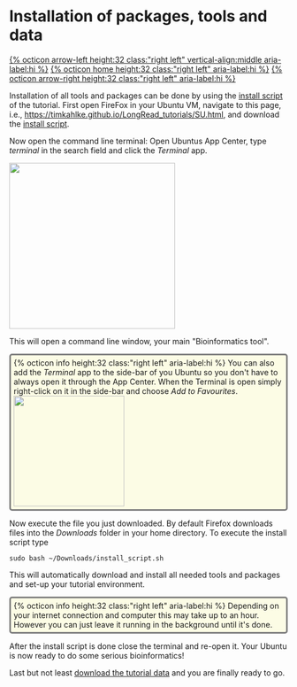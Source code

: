 # Installation of packages, tools and data

[{% octicon arrow-left height:32 class:"right left" vertical-align:middle aria-label:hi %}](SU_GA.md) [{% octicon home height:32 class:"right left" aria-label:hi %}](index.md) [{% octicon arrow-right height:32 class:"right left" aria-label:hi %}](SU_D.md)

Installation of all tools and packages  can be done by using the [install script](http://gofile.me/5dTaz/iq3YtXmja) of the tutorial. First open FireFox in your Ubuntu VM, navigate to this page, i.e., https://timkahlke.github.io/LongRead_tutorials/SU.html, and download the [install script](http://gofile.me/5dTaz/iq3YtXmja).

Now open the command line terminal: Open Ubuntus App Center, type *terminal* in the search field and click the *Terminal* app.

<img src="figures/INST_1.png" height="300px">  

This will open a command line window, your main "Bioinformatics tool".

<div style="background-color:#fcfce5;border-radius:5px;border-style:solid;border-color:gray;padding:5px">
  {% octicon info height:32 class:"right left" aria-label:hi %} 
  You can also add the <i>Terminal</i> app to the side-bar of you Ubuntu so you don't have to always open it through the App Center. When the Terminal is open simply right-click on it in the side-bar and choose <i>Add to Favourites</i>. 
  
  <img src="figures/INST_2.png" height="200px">  
</div>

Now execute the file you just downloaded. By default Firefox downloads files into the *Downloads* folder in your home directory. To execute the install script type 

    sudo bash ~/Downloads/install_script.sh

This will automatically download and install all needed tools and packages and set-up your tutorial environment.

<div style="background-color:#fcfce5;border-radius:5px;border-style:solid;border-color:gray;padding:5px">
  {% octicon info height:32 class:"right left" aria-label:hi %} 
  Depending on your internet connection and computer this may take up to an hour. However you can just leave it running in the background until it's done.
</div>

After the install script is done close the terminal and re-open it. Your Ubuntu is now ready to do some serious bioinformatics! 

Last but not least [download the tutorial data](SU_D.md) and you are finally ready to go.
